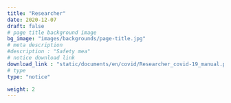 ```yaml
---
title: "Researcher"
date: 2020-12-07
draft: false
# page title background image
bg_image: "images/backgrounds/page-title.jpg"
# meta description
#description : "Safety mea"
# notice download link
download_link : "static/documents/en/covid/Researcher_covid-19_manual.pdf"
# type
type: "notice"

weight: 2
---
```

